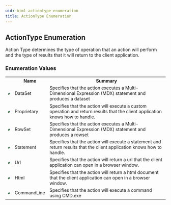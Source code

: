 ```yaml
---
uid: biml-actiontype-enumeration
title: ActionType Enumeration
---
```


## ActionType Enumeration

<div class="LanguageSummary"><div class ="SummaryItem">Action Type determines the type of operation that an action will perform and the type of results that it will return to the client application.</div></div>
<div class="EnumValueGroup">

### Enumeration Values

<table id="EnumValue" class="MemberList"><tbody><tr><th class="MemberTypeIconColumnHeader">&nbsp;</th><th class="MemberNameColumnHeader">Name</th><th class="MemberSummaryColumnHeader">Summary</th></tr><tr class="cd0"><td align="center" class="MemberTypeIcon"><img src="enumValue.png"></img></td><td class="MemberName">DataSet</td><td class="MemberSummary"><div class ="SummaryItem">Specifies that the action executes a Multi-Dimensional Expression (MDX) statement and produces a dataset</div></td></tr><tr class="cd1"><td align="center" class="MemberTypeIcon"><img src="enumValue.png"></img></td><td class="MemberName">Proprietary</td><td class="MemberSummary"><div class ="SummaryItem">Specifies that the action will execute a custom operation and return results that the client application knows how to handle.</div></td></tr><tr class="cd0"><td align="center" class="MemberTypeIcon"><img src="enumValue.png"></img></td><td class="MemberName">RowSet</td><td class="MemberSummary"><div class ="SummaryItem">Specifies that the action executes a Multi-Dimensional Expression (MDX) statement and produces a rowset</div></td></tr><tr class="cd1"><td align="center" class="MemberTypeIcon"><img src="enumValue.png"></img></td><td class="MemberName">Statement</td><td class="MemberSummary"><div class ="SummaryItem">Specifies that the action will execute a statement and return results that the client application knows how to handle.</div></td></tr><tr class="cd0"><td align="center" class="MemberTypeIcon"><img src="enumValue.png"></img></td><td class="MemberName">Url</td><td class="MemberSummary"><div class ="SummaryItem">Specifies that the action will return a url that the client application can open in a browser window.</div></td></tr><tr class="cd1"><td align="center" class="MemberTypeIcon"><img src="enumValue.png"></img></td><td class="MemberName">Html</td><td class="MemberSummary"><div class ="SummaryItem">Specifies that the action will return a html document that the client application can open in a browser window.</div></td></tr><tr class="cd0"><td align="center" class="MemberTypeIcon"><img src="enumValue.png"></img></td><td class="MemberName">CommandLine</td><td class="MemberSummary"><div class ="SummaryItem">Specifies that the action will execute a command using CMD.exe</div></td></tr></tbody></table>
</div>